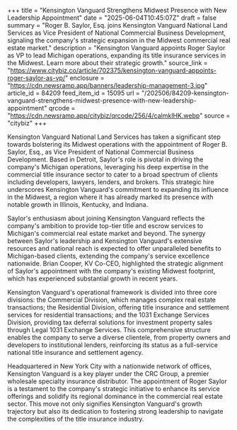 +++
title = "Kensington Vanguard Strengthens Midwest Presence with New Leadership Appointment"
date = "2025-06-04T10:45:07Z"
draft = false
summary = "Roger B. Saylor, Esq. joins Kensington Vanguard National Land Services as Vice President of National Commercial Business Development, signaling the company's strategic expansion in the Midwest commercial real estate market."
description = "Kensington Vanguard appoints Roger Saylor as VP to lead Michigan operations, expanding its title insurance services in the Midwest. Learn more about their strategic growth."
source_link = "https://www.citybiz.co/article/702375/kensington-vanguard-appoints-roger-saylor-as-vp/"
enclosure = "https://cdn.newsramp.app/banners/leadership-management-3.jpg"
article_id = 84209
feed_item_id = 15095
url = "/202506/84209-kensington-vanguard-strengthens-midwest-presence-with-new-leadership-appointment"
qrcode = "https://cdn.newsramp.app/citybiz/qrcode/256/4/calmkIHK.webp"
source = "citybiz"
+++

<p>Kensington Vanguard National Land Services has taken a significant step towards bolstering its Midwest operations with the appointment of Roger B. Saylor, Esq., as Vice President of National Commercial Business Development. Based in Detroit, Saylor's role is pivotal in driving the company's Michigan operations, leveraging his deep expertise in the commercial title insurance sector to cater to a broad spectrum of clients including developers, lawyers, lenders, and brokers. This strategic hire underscores Kensington Vanguard's commitment to expanding its influence in the Midwest, a region where it has already marked its presence with notable growth in Illinois, Kentucky, and Indiana.</p><p>Saylor's enthusiasm about joining Kensington Vanguard reflects the company's ambition to provide top-tier title and escrow services to Michigan's commercial real estate market and beyond. The synergy between Saylor's leadership and Kensington Vanguard's extensive resources and national reach is expected to offer unparalleled benefits to Michigan-based clients, extending the company's service excellence nationwide. Brian Cooper, KV Co-CEO, highlighted the strategic alignment of Saylor's appointment with the company's existing Midwest footprint, which has experienced substantial growth in recent years.</p><p>Kensington Vanguard's operational framework is divided into three core divisions: the Commercial Division, which manages complex real estate transactions; the Residential Division, offering title insurance and settlement services for residential transactions; and the 1031 Exchange Services Division, providing tax deferral solutions for investment property sales through Legal 1031 Exchange Services. This comprehensive structure enables the company to serve a diverse clientele, from property owners and developers to institutional lenders, reinforcing its status as a full-service national title insurance and settlement agency.</p><p>Headquartered in New York City with a nationwide network of offices, Kensington Vanguard is a key player under the CRC Group, a premier wholesale specialty insurance distributor. The appointment of Roger Saylor is a testament to the company's strategic initiative to enhance its service offerings and solidify its regional dominance in the commercial real estate sector. This move not only signifies Kensington Vanguard's growth trajectory but also its dedication to fostering strong leadership to navigate the complexities of the title insurance industry.</p>